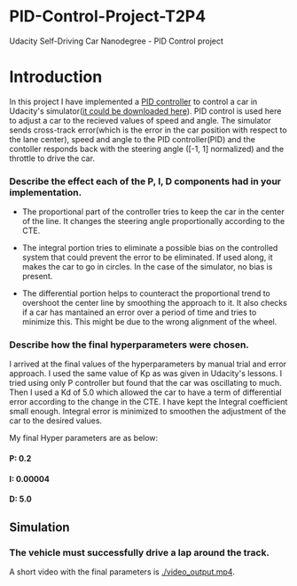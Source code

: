 # PID-Control-Project-T2P4

Udacity Self-Driving Car Nanodegree - PID Control project

# Introduction

In this project I have implemented a [PID controller](https://en.wikipedia.org/wiki/PID_controller) to control a car in Udacity's simulator([it could be downloaded here](https://github.com/udacity/self-driving-car-sim/releases)). PID control is used here to adjust a car to the recieved values of speed and angle. The simulator sends cross-track error(which is the error in the car position with respect to the lane center), speed and angle to the PID controller(PID) and the contoller responds back with the steering angle ([-1, 1] normalized) and the throttle to drive the car.

### Describe the effect each of the P, I, D components had in your implementation.

- The proportional part of the controller tries to keep the car in the center of the line. It changes the steering angle proportionally according to the CTE. 

- The integral portion tries to eliminate a possible bias on the controlled system that could prevent the error to be eliminated. If used along, it makes the car to go in circles. In the case of the simulator, no bias is present. 

- The differential portion helps to counteract the proportional trend to overshoot the center line by smoothing the approach to it. It also checks if a car has mantained an error over a period of time and tries to minimize this. This might be due to the wrong alignment of the wheel.

### Describe how the final hyperparameters were chosen.

I arrived at the final values of the hyperparameters by manual trial and error approach. I used the same value of Kp as was given in Udacity's lessons. I tried using only P controller but found that the car was oscillating to much. Then I used a Kd of 5.0 which allowed the car to have a term of differential error according to the change in the CTE. I have kept the Integral coefficient small enough. Integral error is minimized to smoothen the adjustment of the car to the desired values.

My final Hyper parameters are as below:
#### P: 0.2 
#### I: 0.00004 
#### D: 5.0

## Simulation

### The vehicle must successfully drive a lap around the track.

A short video with the final parameters is [./video_output.mp4](./video_output.mp4).
